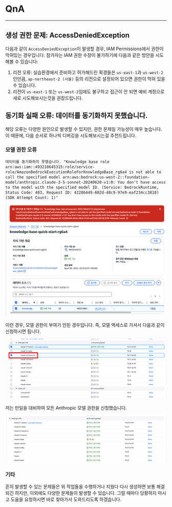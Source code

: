 # QnA 

---

## 생성 권한 문제: AccessDeniedException  

다음과 같이 `AccessDeniedException`이 발생할 경우, IAM Permissions에서 권한이 막혀있는 경우입니다. 참가자는 IAM 권한 수정이 불가하기에 다음과 같은 방안을 시도해볼 수 있습니다:

1. 리전 오류: 실습환경에서 준비하고 허가해드린 확경들은 `us-east-1`과 `us-west-2`인만큼, `ap-northeast-2 (서울)` 등의 리전으로 설정되어 있으면 권한이 막혀 있을 수 있습니다.  
2. 리전이 `us-east-1` 또는 `us-west-2`임에도 불구하고 접근이 안 되면 예비 계정으로 새로 시도해보시는것을 권장드립니다.


## 동기화 실패 오류: 데이터를 동기화하지 못했습니다. 

해당 오류는 다양한 원인으로 발생할 수 있지만, 권한 문제일 가능성이 매우 높습니다. 이 때문에, 다음 순서로 하나씩 디버깅을 시도해보시는걸 추천드립니다.


### 모델 권한 오류

```
데이터를 동기화하지 못했습니다. "Knowledge base role arn:aws:iam::493218645315:role/service-role/AmazonBedrockExecutionRoleForKnowledgeBase_rg6a4 is not able to call the specified model arn:aws:bedrock:us-west-2::foundation-model/anthropic.claude-3-5-sonnet-20240620-v1:0: You don't have access to the model with the specified model ID. (Service: BedrockRuntime, Status Code: 403, Request ID: 42286449-602d-48c9-97e9-eaf234cc3818) (SDK Attempt Count: 1)"
```

![55](img/55.png) 


이런 경우, 모델 권한이 부여가 안된 경우입니다. 즉, 모델 액세스로 가셔서 다음과 같이 신청하시면 됩니다. 

![56](img/56.png) 


저는 만일을 대비하여 모든 Anthropic 모델 권한을 신청했습니다.

![57](img/57.png)


### 기타  
흔히 발생할 수 있는 문제들은 위 작업들을 수행하거나 지웠다 다시 생성하면 보통 해결되긴 하지만, 이외에도 다양한 문제들이 발생할 수 있습니다. 그럴 때마다 당황하지 마시고 도움을 요청하시면 바로 찾아가서 도와드리도록 하겠습니다.  